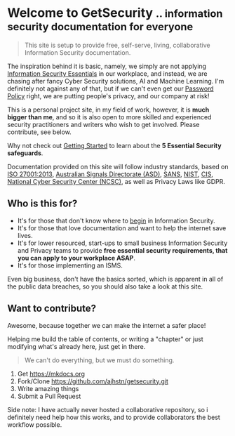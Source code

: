 # Welcome to GetSecurity <small class="text-muted">.. information security documentation for everyone</small>

> This site is setup to provide free, self-serve, living, collaborative Information Security documentation.  

The inspiration behind it is basic, namely, we simply are not applying [Information Security Essentials](start-here.md) in our workplace, and instead, we are chasing after fancy Cyber Security solutions, AI and Machine Learning.  I'm definitely not against any of that, but if we can't even get our [Password Policy](password-policy.md) right, we are putting people's privacy, and our company at risk!

This is a personal project site, in my field of work, however, it is **much bigger than me**, and so it is also open to more skilled and experienced security practitioners and writers who wish to get involved.  Please contribute, see below.
 
Why not check out [Getting Started](start-here.md) to learn about the **5 Essential Security safeguards**.

Documentation provided on this site will follow industry standards, based on [ISO 27001:2013](https://www.iso.org/home.html), [Australian Signals Directorate (ASD)](https://www.asd.gov.au/infosec/acsc.htm),  [SANS](https://www.sans.org/), [NIST](https://www.nist.gov/), [CIS](https://www.cisecurity.org/controls/), [National Cyber Security Center (NCSC)](https://www.ncsc.gov.uk/), as well as Privacy Laws like GDPR.

## Who is this for?

* It's for those that don't know where to [begin](start-here.md) in Information Security.
* It's for those that love documentation and want to help the internet save lives.
* It's for lower resourced, start-ups to small business Information Security and Privacy teams to provide **free essential security requirements, that you can apply to your workplace ASAP**.
* It's for those implementing an ISMS.

Even big business, don't have the basics sorted, which is apparent in all of the public data breaches, so you should also take a look at this site.

## Want to contribute?

Awesome, because together we can make the internet a safer place!

Helping me build the table of contents, or writing a "chapter" or just modifying what's already here, just get in there.

> We can't do everything, but we must do something.

1. Get https://mkdocs.org
2. Fork/Clone https://github.com/ajhstn/getsecurity.git
3. Write amazing things
4. Submit a Pull Request

<div class="alert alert-info" role="alert">
Side note:  I have actually never hosted a collaborative repository, so i definitely need help how this works, and to provide collaborators the best workflow possible.</div>
